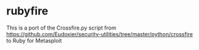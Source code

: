 # rubyfire
This is a port of the Crossfire.py script from https://github.com/Eudoxier/security-utilities/tree/master/python/crossfire to Ruby for Metasploit
